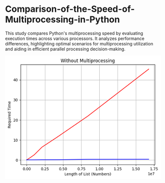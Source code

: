 # Comparison-of-the-Speed-of-Multiprocessing-in-Python
This study compares Python's multiprocessing speed by evaluating execution times across various processors. It analyzes performance differences, highlighting optimal scenarios for multiprocessing utilization and aiding in efficient parallel processing decision-making.

<center>
  <img src="plot.png">
</center>
